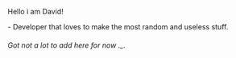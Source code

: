 <p>Hello i am David!</p>
<p>- Developer that loves to make the most random and useless stuff.</p>
<h6>Got not a lot to add here for now ._.</h6>